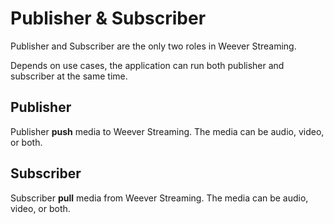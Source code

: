 # Publisher & Subscriber

Publisher and Subscriber are the only two roles in Weever Streaming.

Depends on use cases, the application can run both publisher and subscriber at the same time.


## Publisher

Publisher **push** media to Weever Streaming.
The media can be audio, video, or both.


## Subscriber

Subscriber **pull** media from Weever Streaming.
The media can be audio, video, or both.
